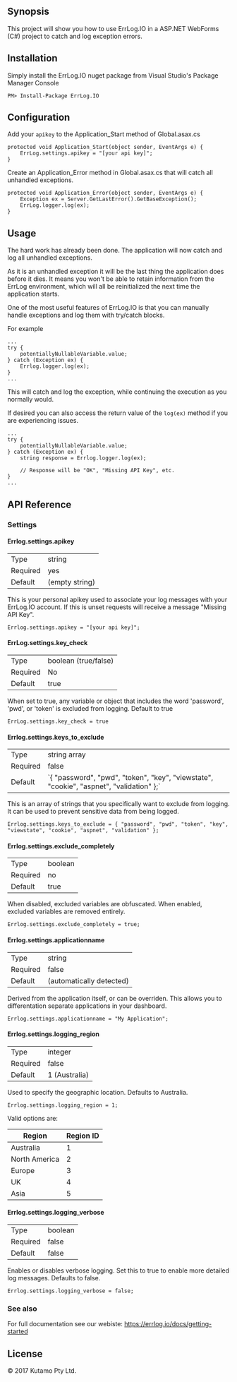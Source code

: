 ## Synopsis

This project will show you how to use ErrLog.IO in a ASP.NET WebForms (C#) project to catch and log exception errors.

## Installation

Simply install the ErrLog.IO nuget package from Visual Studio's Package Manager Console

```
PM> Install-Package ErrLog.IO
```

## Configuration

Add your `apikey` to the Application_Start method of Global.asax.cs

```
protected void Application_Start(object sender, EventArgs e) {
    ErrLog.settings.apikey = "[your api key]";
}
```

Create an Application_Error method in Global.asax.cs that will catch all unhandled exceptions.

```
protected void Application_Error(object sender, EventArgs e) {
    Exception ex = Server.GetLastError().GetBaseException();
    ErrLog.logger.log(ex);
}
```

## Usage

The hard work has already been done. The application will now catch and log all unhandled exceptions. 

As it is an unhandled exception it will be the last thing the application does before it dies. It means 
you won't be able to retain information from the ErrLog environment, which will all be reinitialized the 
next time the application starts. 

One of the most useful features of ErrLog.IO is that you can manually handle exceptions and log them with try/catch blocks.

For example

```
...
try {
    potentiallyNullableVariable.value;
} catch (Exception ex) {
    Errlog.logger.log(ex);
}
...
```

This will catch and log the exception, while continuing the execution as you normally would.

If desired you can also access the return value of the `log(ex)` method if you are experiencing issues.

```
...
try {
    potentiallyNullableVariable.value;
} catch (Exception ex) {
    string response = Errlog.logger.log(ex);

    // Response will be "OK", "Missing API Key", etc.
}
...
```

## API Reference

### Settings

#### Errlog.settings.apikey

<table>
    <tr>
        <td>Type</td>
        <td>string</td>
    </tr>
    <tr>
        <td>Required</td>
        <td>yes</td>
    </tr>
    <tr>
        <td>Default</td>
        <td>(empty string)</td>
    </tr>
</table>

This is your personal apikey used to associate your log messages with your ErrLog.IO account. If this is unset requests will receive a message "Missing API Key".

```
Errlog.settings.apikey = "[your api key]";
```

#### ErrLog.settings.key_check

<table>
    <tr>
        <td>Type</td>
        <td>boolean (true/false)</td>
    </tr>
    <tr>
        <td>Required</td>
        <td>No</td>
    </tr>
    <tr>
        <td>Default</td>
        <td>true</td>
    </tr>
</table>
When set to true, any variable or object that includes the word 'password', 'pwd', or 'token' is excluded from logging. Default to true

```
ErrLog.settings.key_check = true
```

#### Errlog.settings.keys_to_exclude


<table>
    <tr>
        <td>Type</td>
        <td>string array</td>
    </tr>
    <tr>
        <td>Required</td>
        <td>false</td>
    </tr>
    <tr>
        <td>Default</td>
        <td>`{ "password", "pwd", "token", "key", "viewstate", "cookie", "aspnet", "validation" };` </td>
    </tr>
</table>
This is an array of strings that you specifically want to exclude from logging. It can be used to prevent sensitive data from being logged. 

```
Errlog.settings.keys_to_exclude = { "password", "pwd", "token", "key", "viewstate", "cookie", "aspnet", "validation" };
```

#### Errlog.settings.exclude_completely

<table>
    <tr>
        <td>Type</td>
        <td>boolean</td>
    </tr>
    <tr>
        <td>Required</td>
        <td>no</td>
    </tr>
    <tr>
        <td>Default</td>
        <td>true</td>
    </tr>
</table>

When disabled, excluded variables are obfuscated. When enabled, excluded variables are removed entirely.

```
Errlog.settings.exclude_completely = true;
```

#### Errlog.settings.applicationname


<table>
    <tr>
        <td>Type</td>
        <td>string</td>
    </tr>
    <tr>
        <td>Required</td>
        <td>false</td>
    </tr>
    <tr>
        <td>Default</td>
        <td>(automatically detected)</td>
    </tr>
</table>

Derived from the application itself, or can be overriden. This allows you to differentation separate applications in your dashboard.

```
Errlog.settings.applicationname = "My Application";
```

#### Errlog.settings.logging_region


<table>
    <tr>
        <td>Type</td>
        <td>integer</td>
    </tr>
    <tr>
        <td>Required</td>
        <td>false</td>
    </tr>
    <tr>
        <td>Default</td>
        <td>1 (Australia)</td>
    </tr>
</table>

Used to specify the geographic location. Defaults to Australia.

```
Errlog.settings.logging_region = 1;
```

Valid options are:

Region         | Region ID
---------------|----------
Australia      |  1
North America  |  2
Europe         |  3
UK             |  4
Asia           |  5

#### Errlog.settings.logging_verbose


<table>
    <tr>
        <td>Type</td>
        <td>boolean</td>
    </tr>
    <tr>
        <td>Required</td>
        <td>false</td>
    </tr>
    <tr>
        <td>Default</td>
        <td>false</td>
    </tr>
</table>

Enables or disables verbose logging. Set this to true to enable more detailed log messages. Defaults to false.

```
Errlog.settings.logging_verbose = false;
```

### See also

For full documentation see our webiste: https://errlog.io/docs/getting-started

## License

&copy; 2017 Kutamo Pty Ltd.
